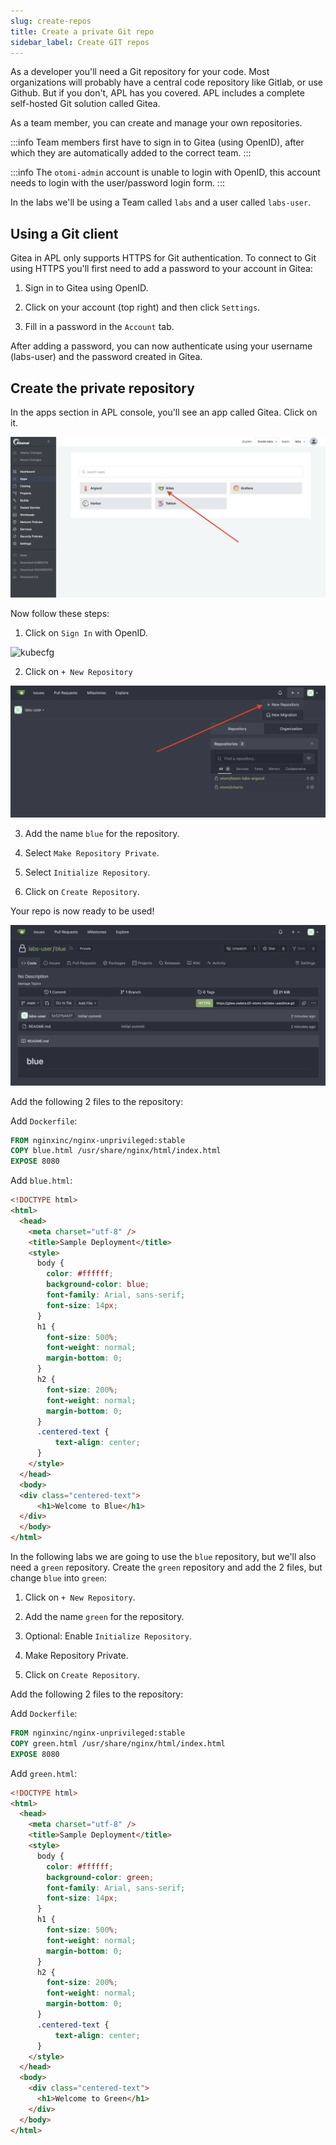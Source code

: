 ```yaml
---
slug: create-repos
title: Create a private Git repo
sidebar_label: Create GIT repos
---
```


As a developer you'll need a Git repository for your code. Most organizations will probably have a central code repository like Gitlab, or use Github. But if you don't, APL has you covered. APL includes a complete self-hosted Git solution called Gitea.

As a team member, you can create and manage your own repositories.

:::info
Team members first have to sign in to Gitea (using OpenID), after which they are automatically added to the correct team.
:::

:::info
The `otomi-admin` account is unable to login with OpenID, this account needs to login with the user/password login form.
:::

In the labs we'll be using a Team called `labs` and a user called `labs-user`.

## Using a Git client

Gitea in APL only supports HTTPS for Git authentication. To connect to Git using HTTPS you'll first need to add a password to your account in Gitea:

1. Sign in to Gitea using OpenID.

2. Click on your account (top right) and then click `Settings`.

3. Fill in a password in the `Account` tab.

After adding a password, you can now authenticate using your username (labs-user) and the password created in Gitea.

## Create the private repository

In the apps section in APL console, you'll see an app called Gitea. Click on it.

![kubecfg](../../img/team-app-gitea.png)

Now follow these steps:

1. Click on `Sign In` with OpenID.

![kubecfg](../../img/gitea-openid.png)

2. Click on `+ New Repository`

![kubecfg](../../img/new-gitea-repo.png)

3. Add the name `blue` for the repository.

4. Select `Make Repository Private`.

5. Select `Initialize Repository`.

6. Click on `Create Repository`.

Your repo is now ready to be used!

![kubecfg](../../img/new-gitea-repo-ready.png)

Add the following 2 files to the repository:

Add `Dockerfile`:

```Dockerfile
FROM nginxinc/nginx-unprivileged:stable
COPY blue.html /usr/share/nginx/html/index.html
EXPOSE 8080
```

Add `blue.html`:

```html
<!DOCTYPE html>
<html>
  <head>
    <meta charset="utf-8" />
    <title>Sample Deployment</title>
    <style>
      body {
        color: #ffffff;
        background-color: blue;
        font-family: Arial, sans-serif;
        font-size: 14px;
      }
      h1 {
        font-size: 500%;
        font-weight: normal;
        margin-bottom: 0;
      }
      h2 {
        font-size: 200%;
        font-weight: normal;
        margin-bottom: 0;
      }
      .centered-text {
          text-align: center;
      }
    </style>
  </head>
  <body>
  <div class="centered-text">
      <h1>Welcome to Blue</h1>
  </div>
  </body>
</html>
```

In the following labs we are going to use the `blue` repository, but we'll also need a `green` repository. 
Create the `green` repository and add the 2 files, but change `blue` into `green`:

1. Click on `+ New Repository`.

2. Add the name `green` for the repository.

3. Optional: Enable `Initialize Repository`.

4. Make Repository Private.

5. Click on `Create Repository`.

Add the following 2 files to the repository:

Add `Dockerfile`:

```Dockerfile
FROM nginxinc/nginx-unprivileged:stable
COPY green.html /usr/share/nginx/html/index.html
EXPOSE 8080
```

Add `green.html`:

```html
<!DOCTYPE html>
<html>
  <head>
    <meta charset="utf-8" />
    <title>Sample Deployment</title>
    <style>
      body {
        color: #ffffff;
        background-color: green;
        font-family: Arial, sans-serif;
        font-size: 14px;
      }
      h1 {
        font-size: 500%;
        font-weight: normal;
        margin-bottom: 0;
      }
      h2 {
        font-size: 200%;
        font-weight: normal;
        margin-bottom: 0;
      }
      .centered-text {
          text-align: center;
      }
    </style>
  </head>
  <body>
    <div class="centered-text">
      <h1>Welcome to Green</h1>
    </div>
  </body>
</html>
```
